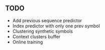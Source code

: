 ## TODO
- Add previous sequence predictor
- Index predictor with only one prev symbol
- Clustering synthetic symbols
- Context clusters buffer
- Online training